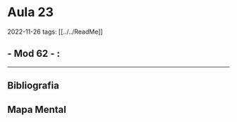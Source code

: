 # Aula 23
2022-11-26
tags: [[../../ReadMe]]

## - Mod 62 - :

-----------------------------------------------
## Bibliografia
## Mapa Mental